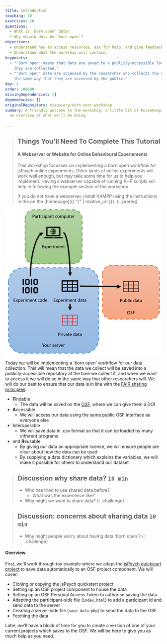 ```yaml
---
title: Introduction
teaching: 10
exercises: 20
questions:
  - What is 'born open' data?
  - Why should data be 'born open'?
objectives:
  - Understand how to access resources, ask for help, and give feedback.
  - Understand what the workshop will contain.
keypoints:
  - "'Born open' means that data are saved to a publicly-accessible location as
    they are collected."
  - "'Born open' data are accessed by the researcher who collects the data in
    the same way that they are accessed by the public."
day: 1
order: 100000
missingDependencies: []
dependencies: []
originalRepository: mjaquiery/ukrn-test-workshop
summary: A friendly welcome to the workshop, a little bit of housekeeping, and
  an overview of what we'll be doing.

---
```

> ## Things You’ll Need To Complete This Tutorial
> #### A Webserver or Website for Online Behavioural Experiements
> This workshop focusses on implementing a born open workflow for jsPsych online experiments.
> Other kinds of online experiments will work well enough, but may take some time for us to help you implement.
> Having a webserver capable of running PHP scripts will help in following the example section of the workshop.
>
> If you do not have a webserver, install XAMPP using the instructions
> in the on the [homepage]({{ "/" | relative_url }}).
{: .prereq}

![Schematic of the server-participant-server-OSF data flow](../fig/schematic.jpg)

Today we will be implementing a 'born open' workflow for our data collection.
This will mean that the data we collect will be saved into a publicly-accessible repository at the time we collect it, and when we want to access it we will do so in the same way that other researchers will.
We will do our best to ensure that our data is in line with the [FAIR sharing principles](https://www.go-fair.org/fair-principles/):
* **F**indable
  * The data will be saved on the [OSF](https://osf.io/), where we can give them a DOI
* **A**ccessible
  * We will access our data using the same public OSF interface as everyone else
* **I**nteroperable
  * We will save data in .csv format so that it can be loaded by many different programs
* and **R**eusable
  * By giving our data an appropriate license, we will ensure people are clear about how the data can be used
  * By supplying a data dictionary which explains the variables, we will make it possible for others to understand our dataset

> ## Discussion why share data? `10 min`
> - Who has tried to use shared data before?
>   - What was the experience like?
> - Why might we want to share data?
{: .challenge}

> ## Discussion: concerns about sharing data `10 min`
> - Why might people worry about having data 'born open'?
{: .challenge}

#### Overview

First, we'll work through toy example where we adapt the [jsPsych quickstart project](https://github.com/mjaquiery/jsPsych-quickstart) to save data automatically to an OSF project component.
We will cover:
* Cloning or copying the jsPsych quickstart project
* Setting up an OSF project component to house the data
* Setting up an OSF Personal Access Token to authorise saving the data
* Adapting the participant-side file (`index.html`) to add a participant id and send data to the server
* Creating a server-side file (`save_data.php`) to send the data to the OSF
* Fetching the data

Later, we'll have a block of time for you to create a version of one of your current projects which saves to the OSF.
We will be here to give you as much help as you need.
